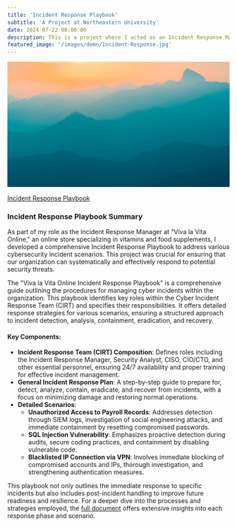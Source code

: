 ```yaml
---
title: 'Incident Response Playbook'
subtitle: 'A Project at Northeastern University'
date: 2024-07-22 00:00:00
description: This is a project where I acted as an Incident Response Manager and created Incident Response Playbook.
featured_image: '/images/demo/Incident-Response.jpg'
---
```


![](/images/demo/demo-landscape.jpg)

[Incident Response Playbook](https://vkibaja.github.io/assets/Incidence_Response_Playbook_VK.pdf)

### Incident Response Playbook Summary

As part of my role as the Incident Response Manager at "Viva la Vita Online," an online store specializing in vitamins and food supplements, I developed a comprehensive Incident Response Playbook to address various cybersecurity incident scenarios. This project was crucial for ensuring that our organization can systematically and effectively respond to potential security threats.

The "Viva la Vita Online Incident Response Playbook" is a comprehensive guide outlining the procedures for managing cyber incidents within the organization. This playbook identifies key roles within the Cyber Incident Response Team (CIRT) and specifies their responsibilities. It offers detailed response strategies for various scenarios, ensuring a structured approach to incident detection, analysis, containment, eradication, and recovery.

#### Key Components:
- **Incident Response Team (CIRT) Composition**: Defines roles including the Incident Response Manager, Security Analyst, CISO, CIO/CTO, and other essential personnel, ensuring 24/7 availability and proper training for effective incident management.
- **General Incident Response Plan**: A step-by-step guide to prepare for, detect, analyze, contain, eradicate, and recover from incidents, with a focus on minimizing damage and restoring normal operations.
- **Detailed Scenarios**:
  - **Unauthorized Access to Payroll Records**: Addresses detection through SIEM logs, investigation of social engineering attacks, and immediate containment by resetting compromised passwords.
  - **SQL Injection Vulnerability**: Emphasizes proactive detection during audits, secure coding practices, and containment by disabling vulnerable code.
  - **Blacklisted IP Connection via VPN**: Involves immediate blocking of compromised accounts and IPs, thorough investigation, and strengthening authentication measures.

This playbook not only outlines the immediate response to specific incidents but also includes post-incident handling to improve future readiness and resilience. For a deeper dive into the processes and strategies employed, the [full document](https://vkibaja.github.io/assets/Incidence_Response_Playbook_VK.pdf) offers extensive insights into each response phase and scenario.


